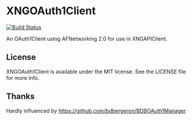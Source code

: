 # XNGOAuth1Client

[![Build Status](https://travis-ci.org/pietbrauer/XNGOAuth1Client.png?branch=master)](https://travis-ci.org/pietbrauer/XNGOAuth1Client)

An OAuth1Client using AFNetworking 2.0 for use in XNGAPIClient.

## License

XNGOAuth1Client is available under the MIT license. See the LICENSE file for more info.

## Thanks

Hardly influenced by https://github.com/bdbergeron/BDBOAuth1Manager
